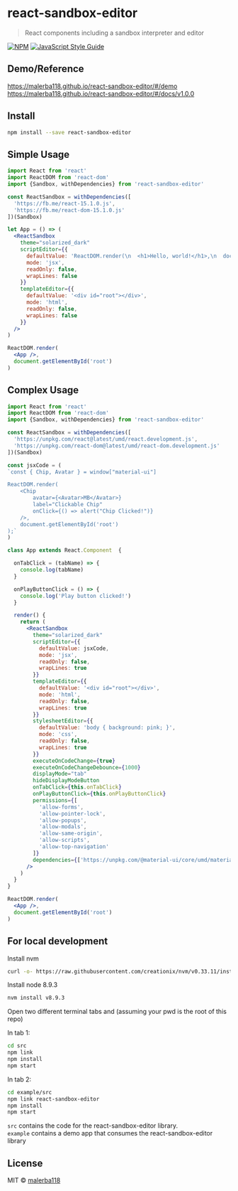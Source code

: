 # react-sandbox-editor

> React components including a sandbox interpreter and editor

[![NPM](https://img.shields.io/npm/v/react-sandbox-editor.svg)](https://www.npmjs.com/package/react-sandbox-editor) [![JavaScript Style Guide](https://img.shields.io/badge/code_style-standard-brightgreen.svg)](https://standardjs.com)


## Demo/Reference

<a href="https://malerba118.github.io/react-sandbox-editor/#/demo" target="_blank">https://malerba118.github.io/react-sandbox-editor/#/demo</a>
<br>
<a href="https://malerba118.github.io/react-sandbox-editor/#/docs/v1.0.0" target="_blank">https://malerba118.github.io/react-sandbox-editor/#/docs/v1.0.0</a>

## Install

```bash
npm install --save react-sandbox-editor
```

## Simple Usage

```jsx
import React from 'react'
import ReactDOM from 'react-dom'
import {Sandbox, withDependencies} from 'react-sandbox-editor'

const ReactSandbox = withDependencies([
  'https://fb.me/react-15.1.0.js',
  'https://fb.me/react-dom-15.1.0.js'
])(Sandbox)

let App = () => (
  <ReactSandbox
    theme="solarized_dark"
    scriptEditor={{
      defaultValue: 'ReactDOM.render(\n  <h1>Hello, world!</h1>,\n  document.getElementById(\'root\')\n);',
      mode: 'jsx',
      readOnly: false,
      wrapLines: false
    }}
    templateEditor={{
      defaultValue: '<div id="root"></div>',
      mode: 'html',
      readOnly: false,
      wrapLines: false
    }}
  />
)

ReactDOM.render(
  <App />,
  document.getElementById('root')
)
```

## Complex Usage

```jsx
import React from 'react'
import ReactDOM from 'react-dom'
import {Sandbox, withDependencies} from 'react-sandbox-editor'

const ReactSandbox = withDependencies([
  'https://unpkg.com/react@latest/umd/react.development.js',
  'https://unpkg.com/react-dom@latest/umd/react-dom.development.js'
])(Sandbox)

const jsxCode = (
`const { Chip, Avatar } = window["material-ui"]

ReactDOM.render(
	<Chip
		avatar={<Avatar>MB</Avatar>}
		label="Clickable Chip"
		onClick={() => alert("Chip Clicked!")}
	/>,
	document.getElementById('root')
);`
)

class App extends React.Component  {

  onTabClick = (tabName) => {
    console.log(tabName)
  }

  onPlayButtonClick = () => {
    console.log('Play button clicked!')
  }

  render() {
    return (
      <ReactSandbox
        theme="solarized_dark"
        scriptEditor={{
          defaultValue: jsxCode,
          mode: 'jsx',
          readOnly: false,
          wrapLines: true
        }}
        templateEditor={{
          defaultValue: '<div id="root"></div>',
          mode: 'html',
          readOnly: false,
          wrapLines: true
        }}
        stylesheetEditor={{
          defaultValue: 'body { background: pink; }',
          mode: 'css',
          readOnly: false,
          wrapLines: true
        }}
        executeOnCodeChange={true}
        executeOnCodeChangeDebounce={1000}
        displayMode="tab"
        hideDisplayModeButton
        onTabClick={this.onTabClick}
        onPlayButtonClick={this.onPlayButtonClick}
        permissions={[
          'allow-forms',
          'allow-pointer-lock',
          'allow-popups',
          'allow-modals',
          'allow-same-origin',
          'allow-scripts',
          'allow-top-navigation'
        ]}
        dependencies={['https://unpkg.com/@material-ui/core/umd/material-ui.development.js']}
      />
    )
  }
}

ReactDOM.render(
  <App />,
  document.getElementById('root')
)
```

## For local development
Install nvm <br>
```bash
curl -o- https://raw.githubusercontent.com/creationix/nvm/v0.33.11/install.sh | bash
```

Install node 8.9.3 <br>
```bash
nvm install v8.9.3
```

Open two different terminal tabs and (assuming your pwd is the root of this repo)

In tab 1: <br>
```bash
cd src
npm link
npm install
npm start
```

In tab 2: <br>
```bash
cd example/src
npm link react-sandbox-editor
npm install
npm start
```

`src` contains the code for the react-sandbox-editor library.<br>
`example` contains a demo app that consumes the react-sandbox-editor library

## License

MIT © [malerba118](https://github.com/malerba118)
